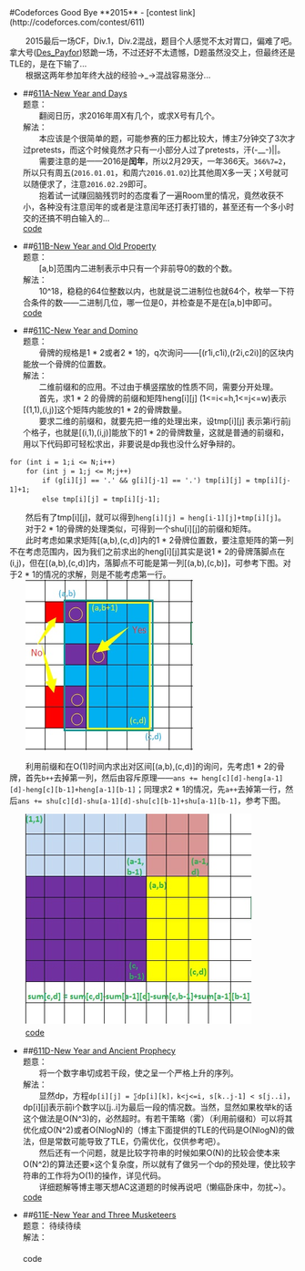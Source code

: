 <section>
#Codeforces Good Bye **2015**
- [contest link](http://codeforces.com/contest/611)  
  

　　2015最后一场CF，Div.1，Div.2混战，题目个人感觉不太对胃口，偏难了吧。　　
　　拿大号([Des_Payfor](http://codeforces.com/profile/Des_Payfor))怒跪一场，不过还好不太遗憾，D题虽然没交上，但最终还是TLE的，是在下输了...  
　　根据这两年参加年终大战的经验→_→混战容易涨分...
　　  

- ##[611A-New Year and Days](http://codeforces.com/contest/611/problem/A)  
题意：  
　　翻阅日历，求2016年周X有几个，或求X号有几个。　  
解法：  
　　本应该是个很简单的题，可能参赛的压力都比较大，博主7分钟交了3次才过pretests，而这个时候竟然才只有一小部分人过了pretests，汗(-__-)||。  
　　需要注意的是——2016是**闰年**，所以2月29天，一年366天。`366%7=2`，所以只有周五(`2016.01.01`，和周六`2016.01.02`)比其他周X多一天；X号就可以随便求了，注意`2016.02.29`即可。  
　　抱着试一试赚回脑残罚时的态度看了一遍Room里的情况，竟然收获不小，各种没有注意闰年的或者是注意闰年还打表打错的，甚至还有一个多小时交的还搞不明白输入的...　　
  　　
  　　
  　　  
  [code](https://github.com/zhyack/Codeforces/blob/master/611_Good%20Bye%202015/611A.cpp)  

- ##[611B-New Year and Old Property](http://codeforces.com/contest/611/problem/B)  
题意：  
　　[a,b]范围内二进制表示中只有一个非前导0的数的个数。 　　  
解法：  
　　10^18，稳稳的64位整数以内，也就是说二进制位也就64个，枚举一下符合条件的数——二进制几位，哪一位是0，并检查是不是在[a,b]中即可。　　
  　　
  [code](https://github.com/zhyack/Codeforces/blob/master/611_Good%20Bye%202015/611B.cpp)  

- ##[611C-New Year and Domino](http://codeforces.com/contest/611/problem/C)  
题意：  
　　骨牌的规格是1 * 2或者2 * 1的，q次询问——[(r1i,c1i),(r2i,c2i)]的区块内能放一个骨牌的位置数。 　　  
解法：  
　　二维前缀和的应用。不过由于横竖摆放的性质不同，需要分开处理。  
　　首先，求1 * 2 的骨牌的前缀和矩阵heng[i][j] (1<=i<=h,1<=j<=w)表示[(1,1),(i,j)]这个矩阵内能放的1 * 2的骨牌数量。   
　　要求二维的前缀和，就要先把一维的处理出来，设tmp[i][j] 表示第i行前j个格子，也就是[(i,1),(i,j)]能放下的1 * 2的骨牌数量，这就是普通的前缀和，用以下代码即可轻松求出，非要说是dp我也没什么好争辩的。  

<pre><code>for (int i = 1;i <= N;i++)  
	for (int j = 1;j <= M;j++)  
		if (g[i][j] == '.' && g[i][j-1] == '.') tmp[i][j] = tmp[i][j-1]+1;  
		else tmp[i][j] = tmp[i][j-1];　　
</code></pre>

　　然后有了tmp[i][j]，就可以得到`heng[i][j] = heng[i-1][j]+tmp[i][j]`。  
　　对于2 * 1的骨牌的处理类似，可得到一个shu[i][j]的前缀和矩阵。  
　　此时考虑如果求矩阵[(a,b),(c,d)]内的1 * 2骨牌位置数，要注意矩阵的第一列不在考虑范围内，因为我们之前求出的heng[i][j]其实是说1 * 2的骨牌落脚点在(i,j)，但在[(a,b),(c,d)]内，落脚点不可能是第一列[(a,b),(c,b)]，可参考下图。对于2 * 1的情况的求解，则是不能考虑第一行。  
　　![](../pics/CFGB2015C1.jpg)  

　　利用前缀和在O(1)时间内求出对区间[(a,b),(c,d)]的询问，先考虑1 * 2的骨牌，首先`b++`去掉第一列，然后由容斥原理——`ans += heng[c][d]-heng[a-1][d]-heng[c][b-1]+heng[a-1][b-1]`；同理求2 * 1的情况，先`a++`去掉第一行，然后`ans += shu[c][d]-shu[a-1][d]-shu[c][b-1]+shu[a-1][b-1]`，参考下图。  

　　![](../pics/CFGB2015C2.jpg)  
　　[code](https://github.com/zhyack/Codeforces/blob/master/611_Good%20Bye%202015/611C.cpp)  


- ##[611D-New Year and Ancient Prophecy](http://codeforces.com/contest/611/problem/D)  
题意：  
　　将一个数字串切成若干段，使之呈一个严格上升的序列。 　　  
解法：  
　　显然dp，方程`dp[i][j] = ∑dp[i][k]，k<j<=i, s[k..j-1] < s[j..i]`，dp[i][j]表示前i个数字以[j..i]为最后一段的情况数。当然，显然如果枚举k的话这个做法是O(N^3)的，必然超时。有若干策略（雾）（利用前缀和）可以将其优化成O(N^2)或者O(NlogN)的（博主下面提供的TLE的代码是O(NlogN)的做法，但是常数可能导致了TLE，仍需优化，仅供参考吧）。  
　　然后还有一个问题，就是比较字符串的时候如果O(N)的比较会使本来O(N^2)的算法还要×这个复杂度，所以就有了做另一个dp的预处理，使比较字符串的工作将为O(1)的操作，详见代码。   
　　详细题解等博主哪天想AC这道题的时候再说吧（懒癌卧床中，勿扰~）。   
  [code](https://github.com/zhyack/Codeforces/blob/master/611_Good%20Bye%202015/611D(TLE).cpp)  

- ##[611E-New Year and Three Musketeers](http://codeforces.com/contest/611/problem/E)  
题意：  待续待续
   　　  
解法：  
  　　
  　　
  　　
  　　  
  code
</section>
